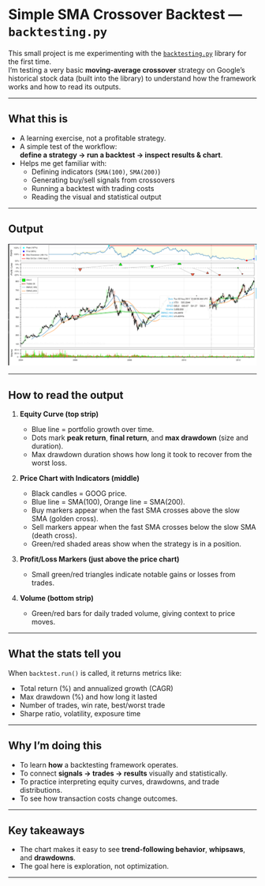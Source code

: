 # Simple SMA Crossover Backtest — `backtesting.py`

This small project is me experimenting with the [`backtesting.py`](https://kernc.github.io/backtesting.py/) library for the first time.  
I’m testing a very basic **moving-average crossover** strategy on Google’s historical stock data (built into the library) to understand how the framework works and how to read its outputs.

---

## What this is

- A learning exercise, not a profitable strategy.
- A simple test of the workflow:  
  **define a strategy → run a backtest → inspect results & chart**.
- Helps me get familiar with:
  - Defining indicators (`SMA(100)`, `SMA(200)`)
  - Generating buy/sell signals from crossovers
  - Running a backtest with trading costs
  - Reading the visual and statistical output

---

## Output

![SMA Crossover Backtest Output](output/backtest_output.png)

---

## How to read the output

1. **Equity Curve (top strip)**  
   - Blue line = portfolio growth over time.  
   - Dots mark **peak return**, **final return**, and **max drawdown** (size and duration).  
   - Max drawdown duration shows how long it took to recover from the worst loss.

2. **Price Chart with Indicators (middle)**  
   - Black candles = GOOG price.  
   - Blue line = SMA(100), Orange line = SMA(200).  
   - Buy markers appear when the fast SMA crosses above the slow SMA (golden cross).  
   - Sell markers appear when the fast SMA crosses below the slow SMA (death cross).  
   - Green/red shaded areas show when the strategy is in a position.

3. **Profit/Loss Markers (just above the price chart)**  
   - Small green/red triangles indicate notable gains or losses from trades.

4. **Volume (bottom strip)**  
   - Green/red bars for daily traded volume, giving context to price moves.

---

## What the stats tell you

When `backtest.run()` is called, it returns metrics like:

- Total return (%) and annualized growth (CAGR)  
- Max drawdown (%) and how long it lasted  
- Number of trades, win rate, best/worst trade  
- Sharpe ratio, volatility, exposure time  

---

## Why I’m doing this

- To learn **how** a backtesting framework operates.  
- To connect **signals → trades → results** visually and statistically.  
- To practice interpreting equity curves, drawdowns, and trade distributions.  
- To see how transaction costs change outcomes.

---

## Key takeaways

- The chart makes it easy to see **trend-following behavior**, **whipsaws**, and **drawdowns**.  
- The goal here is exploration, not optimization.

---
